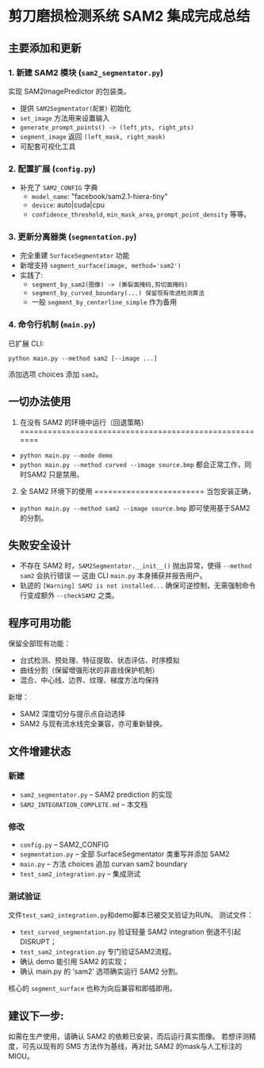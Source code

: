 # 剪刀磨损检测系统 SAM2 集成完成总结

## 主要添加和更新

### 1. 新建 SAM2 模块 (`sam2_segmentator.py`)
实现 SAM2ImagePredictor 的包装类。
- 提供 `SAM2Segmentator(配置)` 初始化
- `set_image` 方法用来设置输入
- `generate_prompt_points() -> (left_pts, right_pts)`
- `segment_image` 返回 `(left_mask, right_mask)`
- 可配套可视化工具

### 2. 配置扩展 (`config.py`)
- 补充了 `SAM2_CONFIG` 字典
  - `model_name`: "facebook/sam2.1-hiera-tiny"
  - `device`: auto|cuda|cpu
  - `confidence_threshold`, `min_mask_area`, `prompt_point_density`
  等等。

### 3. 更新分离器类 (`segmentation.py`)
- 完全重建 `SurfaceSegmentator` 功能
- 新增支持 `segment_surface(image, method='sam2')`
- 实践了:
  - `segment_by_sam2(图像) -> (撕裂面掩码,剪切面掩码)`
  - `segment_by_curved_boundary(...) 保留现有改进检测算法`
  - 一般 `segment_by_centerline_simple` 作为备用

### 4. 命令行机制 (`main.py`)
已扩展 CLI:
```
python main.py --method sam2 [--image ...]
```

添加选项 choices 添加 `sam2`。


## 一切办法使用

1. 在没有 SAM2 的环境中运行（回退策略）
=======================================================
- `python main.py --mode demo`
- `python main.py --method curved --image source.bmp`
   都会正常工作，同时SAM2 只是禁用。

2. 全 SAM2 环境下的使用
========================
  当包安装正确，
- `python main.py --method sam2 --image source.bmp`
  即可使用基于SAM2 的分割。

## 失败安全设计
- 不存在 SAM2 时，`SAM2Segmentator.__init__()` 抛出异常，使得 `--method sam2` 会执行错误 — 这由 CLI `main.py` 本身捕获并报告用户。
- 轨迹的 `[Warning] SAM2 is not installed...` 确保可逆控制，无需强制命令行变成额外 `--checkSAM2` 之类。
  
## 程序可用功能
 保留全部现有功能：
- 台式检测、预处理、特征提取、状态评估、时序模拟
- 曲线分割（保留增强形状的非直线保护机制）
- 混合、中心线、边界、纹理、梯度方法均保持

新增：
- SAM2 深度切分与提示点自动选择
- SAM2 与现有流水线完全兼容，亦可重新替换。
 
## 文件增建状态

### 新建
- `sam2_segmentator.py` – SAM2 prediction 的实现
- `SAM2_INTEGRATION_COMPLETE.md` – 本文档

### 修改
- `config.py` – SAM2_CONFIG
- `segmentation.py` – 全部 SurfaceSegmentator 类重写并添加 SAM2
- `main.py` – 方法 choices 追加 curvan sam2 boundary
- `test_sam2_integration.py` – 集成测试

### 测试验证
文件`test_sam2_integration.py`和demo脚本已被交叉验证为RUN。
 测试文件：
- `test_curved_segmentation.py` 验证轻量 SAM2 integration 倒退不引起 DISRUPT；
- `test_sam2_integration.py` 专门验证SAM2流程。 
- 确认 demo 能引用 SAM2 的实现；
- 确认 main.py 的 ‘sam2’ 选项确实运行 SAM2 分割。

核心的 `segment_surface` 也称为向后兼容和即插即用。


## 建议下一步:
如需在生产使用，请确认 SAM2 的依赖已安装，而后运行真实图像。 若想评测精度，可先以现有的 SMS 方法作为基线，再对比 SAM2 的mask与人工标注的 MIOU。
